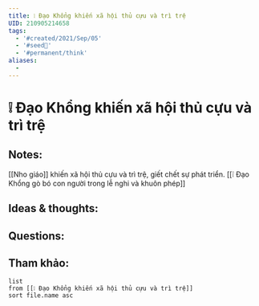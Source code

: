 ```yaml
---
title: ❕ Đạo Khổng khiến xã hội thủ cựu và trì trệ
UID: 210905214658
tags:
  - '#created/2021/Sep/05'
  - '#seed🥜'
  - '#permanent/think'
aliases:
  - 
---
```

# ❕ Đạo Khổng khiến xã hội thủ cựu và trì trệ

## Notes:
[[Nho giáo]] khiến xã hội thủ cựu và trì trệ, giết chết sự phát triển. [[❕ Đạo Khổng gò bó con người trong lễ nghi và khuôn phép]]

## Ideas & thoughts:

## Questions:


## Tham khảo:
```dataview
list
from [[❕ Đạo Khổng khiến xã hội thủ cựu và trì trệ]]
sort file.name asc
```